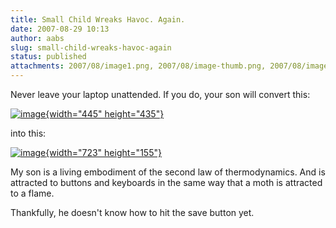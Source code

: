 ```yaml
---
title: Small Child Wreaks Havoc. Again.
date: 2007-08-29 10:13
author: aabs
slug: small-child-wreaks-havoc-again
status: published
attachments: 2007/08/image1.png, 2007/08/image-thumb.png, 2007/08/image-thumb1.png, 2007/08/image.png
---
```


Never leave your laptop unattended. If you do, your son will convert this:

[![image]({static}2007/08/image-thumb.png){width="445" height="435"}]({static}2007/08/image.png)

into this:

[![image]({static}2007/08/image-thumb1.png){width="723" height="155"}]({static}2007/08/image1.png)



My son is a living embodiment of the second law of thermodynamics. And is attracted to buttons and keyboards in the same way that a moth is attracted to a flame.

Thankfully, he doesn't know how to hit the save button yet.
